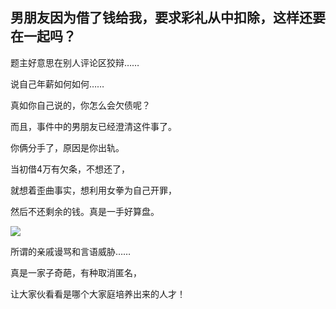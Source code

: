 ## 男朋友因为借了钱给我，要求彩礼从中扣除，这样还要在一起吗？

题主好意思在别人评论区狡辩……

说自己年薪如何如何……

真如你自己说的，你怎么会欠债呢？

而且，事件中的男朋友已经澄清这件事了。

你俩分手了，原因是你出轨。

当初借4万有欠条，不想还了，

就想着歪曲事实，想利用女拳为自己开罪，

然后不还剩余的钱。真是一手好算盘。

![](https://pic1.zhimg.com/v2-3b730f701d10b2aca8fa9b800561814e_r.jpg?source=1940ef5c)

所谓的亲戚谩骂和言语威胁……

真是一家子奇葩，有种取消匿名，

让大家伙看看是哪个大家庭培养出来的人才！